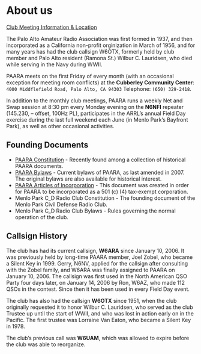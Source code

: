 # About us

[Club Meeting Information & Location](/meetings.md)

The Palo Alto Amateur Radio Association was first formed in 1937, and then incorporated as a California non-profit orginization in March of 1956, and for many years has had the club callsign W6OTX, formerly held by club member and Palo Alto resident (Ramona St.) Wilbur C. Lauridsen, who died while serving in the Navy during WWII.

PAARA meets on the first Friday of every month (with an occasional exception for meeting room conflicts) at the **Cubberley Community Center**: `4000 Middflefield Road, Palo Alto, CA 94303` Telephone: `(650) 329-2418`.

In addition to the monthly club meetings, PAARA runs a weekly Net and Swap session at 8:30 pm every Monday evening on the **N6NFI** repeater (145.230, – offset, 100Hz PL), participates in the ARRL’s annual Field Day exercise during the last full weekend each June (in Menlo Park’s Bayfront Park), as well as other occasional activities.

## Founding Documents
* [PAARA Constitution](/constitution.html) - Recently found among a collection of historical PAARA documents.
* [PAARA Bylaws](/bylaws.html) - Current bylaws of PAARA, as last amended in 2007. The original bylaws are also available for historical interest.
* [PAARA Articles of Incorporation](incorporation.html) - This document was created in order for PAARA to be incorporated as a 501 (c) (4) tax-exempt corporation.
* Menlo Park C_D Radio Club Constitution - The founding document of the Menlo Park Civil Defense Radio Club.
* Menlo Park C_D Radio Club Bylaws - Rules governing the normal operation of the club.

## Callsign History

The club has had its current callsign, **W6ARA** since January 10, 2006. It was previously held by long-time PAARA member, Joel Zobel, who became a Silent Key in 1999.  Gerry, N6NV, applied for the callsign after consulting with the Zobel family, and W6ARA was finally assigned to PAARA on January 10, 2006.  The callsign was first used in the North American QSO Party four days later, on January 14, 2006 by Ron, W6AZ, who made 112 QSOs in the contest.  Since then it has been used in every Field Day event.

The club has also had the callsign **W6OTX** since 1951, when the club originally requested it to honor Wilbur C. Lauridsen, who served as the club Trustee up until the start of WWⅡ, and who was lost in action early on in the Pacific. The first trustee was Lorraine Van Eaton, who became a Silent Key in 1978.

The club’s previous call was **W6UAM**, which was allowed to expire before the club was able to reorganize.
